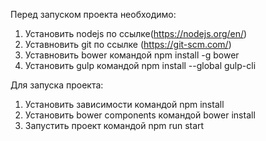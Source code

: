 Перед запуском проекта необходимо:

1) Установить nodejs по ссылке(https://nodejs.org/en/)
2) Уставновить git по ссылке (https://git-scm.com/)
3) Уставновить bower командой npm install -g bower
4) Установить gulp командой npm install --global gulp-cli

Для запуска проекта:


1) Установить зависимости командой npm install
2) Установить bower components командой bower install
3) Запустить проект командой npm run start
